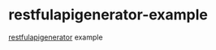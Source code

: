 # restfulapigenerator-example
[restfulapigenerator](https://github.com/zhipeng515/restfulapigenerator.git) example
